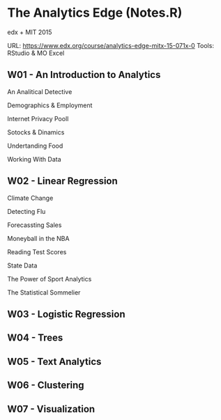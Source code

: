 # The Analytics Edge (Notes.R)
edx + MIT 2015

URL: https://www.edx.org/course/analytics-edge-mitx-15-071x-0
Tools: RStudio & MO Excel

## W01 - An Introduction to Analytics

An Analitical Detective

Demographics & Employment

Internet Privacy Pooll

Sotocks & Dinamics

Undertanding Food

Working With Data


## W02 - Linear Regression

Climate Change

Detecting Flu

Forecassting Sales

Moneyball in the NBA

Reading Test Scores

State Data

The Power of Sport Analytics

The Statistical Sommelier


## W03 - Logistic Regression


## W04 - Trees


## W05 - Text Analytics


## W06 - Clustering


## W07 - Visualization


